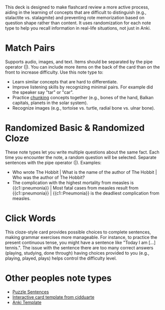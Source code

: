 This deck is designed to make flashcard review a more active process, aiding in the learning of concepts that are difficult to distinguish (e.g., stalactite vs. stalagmite) and preventing rote memorization based on question shape rather than content. It uses randomization for each note type to help you recall information in real-life situations, not just in Anki.

# Match Pairs
Supports audio, images, and text. Items should be separated by the pipe operator (|). You can include more items on the back of the card than on the front to increase difficulty.
Use this note type to:
- Learn similar concepts that are hard to differentiate.
- Improve listening skills by recognizing minimal pairs. For example did the speaker say "tar" or "car".
- Practice [chunking](https://en.wikipedia.org/wiki/Chunking_(psychology)) concepts together (e.g., bones of the hand, Balkan capitals, planets in the solar system).
- Recognize images (e.g., tortoise vs. turtle, radial bone vs. ulnar bone).

# Randomized Basic & Randomized Cloze
These note types let you write multiple questions about the same fact. Each time you encounter the note, a random question will be selected. Separate sentences with the pipe operator (|).
Examples:
- Who wrote The Hobbit | What is the name of the author of The Hobbit | Who was the author of The Hobbit?
- The complication with the highest mortality from measles is {{c1::pneumonia}} | Most fatal cases from measles result from {{c1::pneumonia}} | {{c1::Pneumonia}} is the deadliest complication from measles.
# Click Words
This cloze-style card provides possible choices to complete sentences, making grammar exercises more manageable. For instance, to practice the present continuous tense, you might have a sentence like "Today I am [...] tennis.". The issue with the sentence there are too many correct answers (playing, studying, done through) having choices provided to you (e.g., playing, played, plays) helps control the difficulty level.
# Other peoples note types
- [Puzzle Sentences](https://ankiweb.net/shared/info/1522392024)
- [Interactive card template from cjdduarte](https://forums.ankiweb.net/t/interactive-flashcard-template-with-drag-and-drop-feedback/48977)
- [Anki Template](https://github.com/ikkz/anki-template#ikkz-templates)
